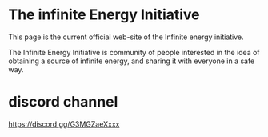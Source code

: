 # The infinite Energy Initiative

This page is the current official web-site of the Infinite energy initiative.

The Infinite Energy Initiative is community of people interested in the idea of obtaining a source of infinite energy, and sharing it with everyone in a safe way.

# discord channel
https://discord.gg/G3MGZaeXxxx
